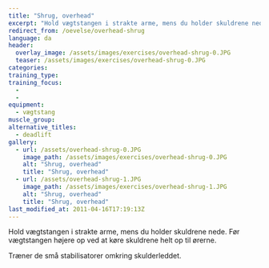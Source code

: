 ```yaml
---
title: "Shrug, overhead"
excerpt: "Hold vægtstangen i strakte arme, mens du holder skuldrene nede. Før vægtstangen højere op ved at køre skuldrene helt op til ørerne."
redirect_from: /oevelse/overhead-shrug
language: da
header:
  overlay_image: /assets/images/exercises/overhead-shrug-0.JPG
  teaser: /assets/images/exercises/overhead-shrug-0.JPG
categories:
training_type: 
training_focus: 
  - 
  - 
equipment:
  - vægtstang
muscle_group:
alternative_titles:
  - deadlift
gallery:
  - url: /assets/overhead-shrug-0.JPG
    image_path: /assets/images/exercises/overhead-shrug-0.JPG
    alt: "Shrug, overhead"
    title: "Shrug, overhead"
  - url: /assets/overhead-shrug-1.JPG
    image_path: /assets/images/exercises/overhead-shrug-1.JPG
    alt: "Shrug, overhead"
    title: "Shrug, overhead"
last_modified_at: 2011-04-16T17:19:13Z
---
```


Hold vægtstangen i strakte arme, mens du holder skuldrene nede. Før vægtstangen højere op ved at køre skuldrene helt op til ørerne.

Træner de små stabilisatorer omkring skulderleddet.
